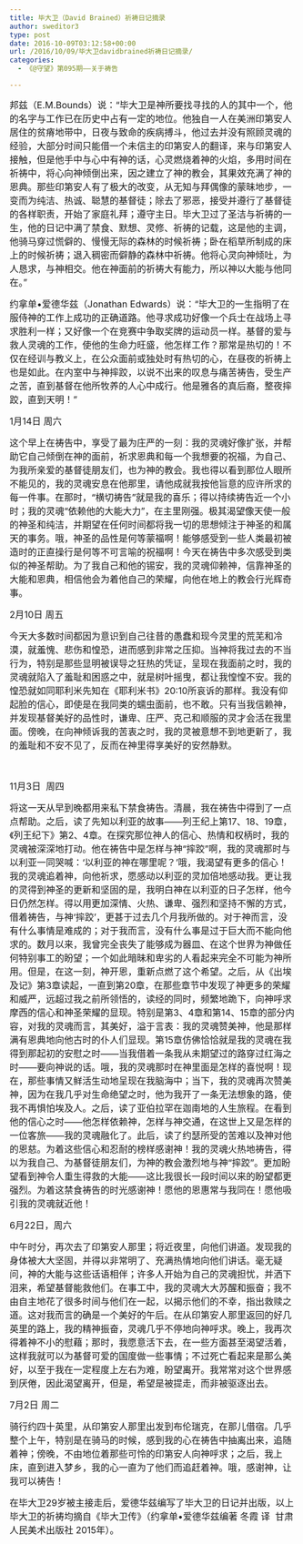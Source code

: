 ```yaml
---
title: 毕大卫（David Brained）祈祷日记摘录
author: sweditor3
type: post
date: 2016-10-09T03:12:58+00:00
url: /2016/10/09/毕大卫davidbrained祈祷日记摘录/
categories:
  - 《@守望》第095期——关于祷告

---
```

<span style="font-size: 12pt;">邦兹（E.M.Bounds）说：“毕大卫是神所要找寻找的人的其中一个，他的名字与工作已在历史中占有一定的地位。他独自一人在美洲印第安人居住的贫瘠地带中，日夜与致命的疾病搏斗，他过去并没有照顾灵魂的经验，大部分时间只能借一个未信主的印第安人的翻译，来与印第安人接触，但是他手中与心中有神的话，心灵燃烧着神的火焰，多用时间在祈祷中，将心向神倾倒出来，因之建立了神的教会，其果效充满了神的恩典。那些印第安人有了极大的改变，从无知与拜偶像的蒙昧地步，一变而为纯洁、热诚、聪慧的基督徒；除去了邪恶，接受并遵行了基督徒的各样职责，开始了家庭礼拜；遵守主日。</span><span style="font-size: 12pt;">毕大卫过了圣洁与祈祷的一生，他的日记中满了禁食、默想、灵修、祈祷的记载，这是他的主调，他骑马穿过慌僻的、慢慢无际的森林的时候祈祷；卧在稻草所制成的床上的时候祈祷；退入稠密而僻静的森林中祈祷。他将心灵向神倾吐，为人恳求，与神相交。他在神面前的祈祷大有能力，所以神以大能与他同在。”</span>

<span style="font-size: 12pt;">约拿单•爱德华兹（Jonathan Edwards）说：“毕大卫的一生指明了在服侍神的工作上成功的正确道路。他寻求成功好像一个兵士在战场上寻求胜利一样；又好像一个在竞赛中争取奖牌的运动员一样。基督的爱与救人灵魂的工作，使他的生命力旺盛，他怎样工作？那常是热切的！不仅在经训与教义上，在公众面前或独处时有热切的心，在昼夜的祈祷上也是如此。在内室中与神摔跤，以说不出来的叹息与痛苦祷告，受生产之苦，直到基督在他所牧养的人心中成行。他是雅各的真后裔，整夜摔跤，直到天明！”</span>

<span style="font-size: 12pt;">1月14日 周六</span>

<span style="font-size: 12pt;">这个早上在祷告中，享受了最为庄严的一刻：我的灵魂好像扩张，并帮助它自己倾倒在神的面前，祈求恩典和每一个我想要的祝福，为自己、为我所亲爱的基督徒朋友们，也为神的教会。我也得以看到那位人眼所不能见的，我的灵魂安息在他那里，请他成就我按他旨意的应许所求的每一件事。在那时，“横切祷告”就是我的喜乐；得以持续祷告近一个小时；我的灵魂“依赖他的大能大力”，在主里刚强。极其渴望像天使一般的神圣和纯洁，并期望在任何时间都将我一切的思想倾注于神圣的和属天的事务。哦，神圣的品性是何等蒙福啊！能够感受到一些人类最初被造时的正直操行是何等不可言喻的祝福啊！今天在祷告中多次感受到类似的神圣帮助。为了我自己和他的锡安，我的灵魂仰赖神，信靠神圣的大能和恩典，相信他会为着他自己的荣耀，向他在地上的教会行光辉奇事。</span>

<span style="font-size: 12pt;">2月10日 周五</span>

<span style="font-size: 12pt;">今天大多数时间都因为意识到自己往昔的愚蠢和现今灵里的荒芜和冷漠，就羞愧、悲伤和惶恐，进而感到非常之压抑。当神将我过去的不当行为，特别是那些显明被误导之狂热的凭证，呈现在我面前之时，我的灵魂就陷入了羞耻和困惑之中，就是树叶摇曳，都让我惶惶不安。我的惶恐就如同耶利米先知在《耶利米书》20:10所哀诉的那样。我没有仰起脸的信心，即使是在我同类的蠕虫面前，也不敢。只有当我信赖神，并发现基督美好的品性时，谦卑、庄严、克己和顺服的灵才会活在我里面。傍晚，在向神倾诉我的苦衷之时，我的灵被意想不到地更新了，我的羞耻和不安不见了，反而在神里得享美好的安然静默。</span>
  
<span style="font-size: 12pt;"> </span>
  
<span style="font-size: 12pt;">11月3日  周四</span>

<span style="font-size: 12pt;">将这一天从早到晚都用来私下禁食祷告。清晨，我在祷告中得到了一点点帮助。之后，读了先知以利亚的故事——列王纪上第17、18、19章，《列王纪下》第2、4章。在探究那位神人的信心、热情和权柄时，我的灵魂被深深地打动。他在祷告中是怎样与神“摔跤”啊，我的灵魂那时与以利亚一同哭喊：‘以利亚的神在哪里呢？’哦，我渴望有更多的信心！我的灵魂追着神，向他祈求，愿感动以利亚的灵加倍地感动我。更让我的灵得到神圣的更新和坚固的是，我明白神在以利亚的日子怎样，他今日仍然怎样。得以用更加深情、火热、谦卑、强烈和坚持不懈的方式，借着祷告，与神‘摔跤’，更甚于过去几个月我所做的。对于神而言，没有什么事情是难成的；对于我而言，没有什么事是过于巨大而不能向他求的。数月以来，我曾完全丧失了能够成为器皿、在这个世界为神做任何特别事工的盼望；一个如此暗昧和卑劣的人看起来完全不可能为神所用。但是，在这一刻，神开恩，重新点燃了这个希望。之后，从《出埃及记》第3章读起，一直到第20章，在那些章节中发现了神更多的荣耀和威严，远超过我之前所领悟的，读经的同时，频繁地跪下，向神呼求摩西的信心和神圣荣耀的显现。特别是第3、4章和第14、15章的部分内容，对我的灵魂而言，其美好，溢于言表：我的灵魂赞美神，他是那样满有恩典地向他古时的仆人们显现。第15章仿佛恰恰就是我的灵魂在我得到那起初的安慰之时——当我借着一条我从未期望过的路穿过红海之时——要向神说的话。哦，我的灵魂那时在神里面是怎样的喜悦啊！现在，那些事情又鲜活生动地呈现在我脑海中；当下，我的灵魂再次赞美神，因为在我几乎对生命绝望之时，他为我开了一条无法想象的路，使我不再惧怕埃及人。之后，读了亚伯拉罕在迦南地的人生旅程。在看到他的信心之时——他怎样依赖神，怎样与神交通，在这世上又是怎样的一位客旅——我的灵魂融化了。此后，读了约瑟所受的苦难以及神对他的恩慈。为着这些信心和忍耐的榜样感谢神！我的灵魂火热地祷告，得以为我自己、为基督徒朋友们，为神的教会激烈地与神“摔跤”。更加盼望看到神令人重生得救的大能——这比我很长一段时间以来的盼望都更强烈。为着这禁食祷告的时光感谢神！愿他的恩惠常与我同在！愿他吸引我的灵魂就近他！</span>

<span style="font-size: 12pt;">6月22日，周六</span>

<span style="font-size: 12pt;">中午时分，再次去了印第安人那里；将近夜里，向他们讲道。发现我的身体被大大坚固，并得以非常明了、充满热情地向他们讲话。毫无疑问，神的大能与这些话语相伴；许多人开始为自己的灵魂担忧，并洒下泪来，希望基督能救他们。在事工中，我的灵魂大大苏醒和振奋；我不由自主地花了很多时间与他们在一起，以揭示他们的不幸，指出救赎之道。这对我而言的确是一个美好的午后。在从印第安人那里返回的好几英里的路上，我的精神振奋，灵魂几乎不停地向神呼求。晚上，我再次得着神不小的慰藉；那时，我愿意活下去，在一些方面甚至渴望活着，这样我就可以为基督可爱的国度做一些事情；不过死亡看起来是那么美好，以至于我在一定程度上左右为难，盼望离开。我常常对这个世界感到厌倦，因此渴望离开，但是，希望是被提走，而非被驱逐出去。</span>

<span style="font-size: 12pt;">7月2日 周二</span>

<span style="font-size: 12pt;">骑行约四十英里，从印第安人那里出发到布伦瑞克，在那儿借宿。几乎整个上午，特别是在骑马的时候，感到我的心在祷告中抽离出来，追随着神；傍晚，不由地位着那些可怜的印第安人向神呼求；之后，我上床，直到进入梦乡，我的心一直为了他们而追赶着神。哦，感谢神，让我可以祷告！</span>

<span style="font-size: 12pt;">在毕大卫29岁被主接走后，爱德华兹编写了毕大卫的日记并出版，以上毕大卫的祈祷均摘自《毕大卫传》（约拿单•爱德华兹编著 冬霞 译  甘肃人民美术出版社 2015年）。</span>